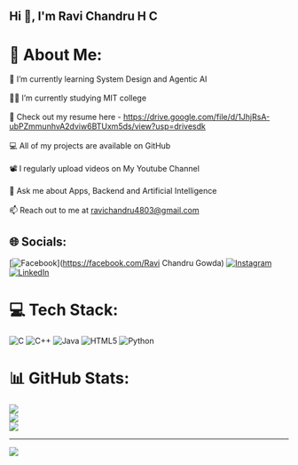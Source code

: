 ## Hi  👋, I'm Ravi Chandru H C

# 💫 About Me:
🌱 I’m currently learning System Design and Agentic AI<br><br>👨‍💻 I’m currently studying MIT college<br><br>📑 Check out my resume here - https://drive.google.com/file/d/1JhjRsA-ubPZmmunhvA2dviw6BTUxm5ds/view?usp=drivesdk<br><br>💻 All of my projects are available on GitHub<br><br>📽️ I regularly upload videos on My Youtube Channel<br><br>💬 Ask me about Apps, Backend and Artificial Intelligence<br><br>📫 Reach out to me at ravichandru4803@gmail.com


## 🌐 Socials:
[![Facebook](https://img.shields.io/badge/Facebook-%231877F2.svg?logo=Facebook&logoColor=white)](https://facebook.com/Ravi Chandru Gowda) [![Instagram](https://img.shields.io/badge/Instagram-%23E4405F.svg?logo=Instagram&logoColor=white)](https://instagram.com/____ravi____gowda_) [![LinkedIn](https://img.shields.io/badge/LinkedIn-%230077B5.svg?logo=linkedin&logoColor=white)](https://linkedin.com/in/https://www.linkedin.com/in/ravi-chandru-h-c-51057b255) 

# 💻 Tech Stack:
![C](https://img.shields.io/badge/c-%2300599C.svg?style=flat&logo=c&logoColor=white) ![C++](https://img.shields.io/badge/c++-%2300599C.svg?style=flat&logo=c%2B%2B&logoColor=white) ![Java](https://img.shields.io/badge/java-%23ED8B00.svg?style=flat&logo=openjdk&logoColor=white) ![HTML5](https://img.shields.io/badge/html5-%23E34F26.svg?style=flat&logo=html5&logoColor=white) ![Python](https://img.shields.io/badge/python-3670A0?style=flat&logo=python&logoColor=ffdd54)
# 📊 GitHub Stats:
![](https://github-readme-stats.vercel.app/api?username=Ravichandrugowda&theme=vue&hide_border=false&include_all_commits=true&count_private=true)<br/>
![](https://nirzak-streak-stats.vercel.app/?user=Ravichandrugowda&theme=vue&hide_border=false)<br/>
![](https://github-readme-stats.vercel.app/api/top-langs/?username=Ravichandrugowda&theme=vue&hide_border=false&include_all_commits=true&count_private=true&layout=compact)

---
[![](https://visitcount.itsvg.in/api?id=Ravichandrugowda&icon=0&color=0)](https://visitcount.itsvg.in)

<!-- Proudly created with GPRM ( https://gprm.itsvg.in ) -->
